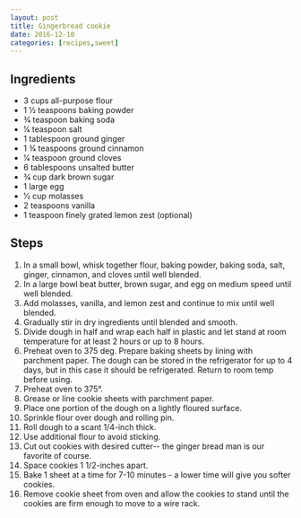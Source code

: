 ```yaml
---
layout: post
title: Gingerbread cookie
date: 2016-12-10
categories: [recipes,sweet]
---
```


## Ingredients

* 3 cups all-purpose flour
* 1 1⁄2 teaspoons baking powder
* 3⁄4 teaspoon baking soda
* 1⁄4 teaspoon salt
* 1 tablespoon ground ginger
* 1 3⁄4 teaspoons ground cinnamon
* 1⁄4 teaspoon ground cloves
* 6 tablespoons unsalted butter
* 3⁄4 cup dark brown sugar
* 1 large egg
* 1⁄2 cup molasses
* 2 teaspoons vanilla
* 1 teaspoon finely grated lemon zest (optional)

## Steps

1. In a small bowl, whisk together flour, baking powder, baking soda, salt, ginger, cinnamon, and cloves until well blended.
1. In a large bowl beat butter, brown sugar, and egg on medium speed until well blended.
1. Add molasses, vanilla, and lemon zest and continue to mix until well blended.
1. Gradually stir in dry ingredients until blended and smooth.
1. Divide dough in half and wrap each half in plastic and let stand at room temperature for at least 2 hours or up to 8 hours.
1. Preheat oven to 375 deg. Prepare baking sheets by lining with parchment paper. The dough can be stored in the refrigerator for up to 4 days, but in this case it should be refrigerated. Return to room temp before using.
1. Preheat oven to 375°.
1. Grease or line cookie sheets with parchment paper.
1. Place one portion of the dough on a lightly floured surface.
1. Sprinkle flour over dough and rolling pin.
1. Roll dough to a scant 1/4-inch thick.
1. Use additional flour to avoid sticking.
1. Cut out cookies with desired cutter-- the ginger bread man is our favorite of course.
1. Space cookies 1 1/2-inches apart.
1. Bake 1 sheet at a time for 7-10 minutes - a lower time will give you softer cookies.
1. Remove cookie sheet from oven and allow the cookies to stand until the cookies are firm enough to move to a wire rack.
